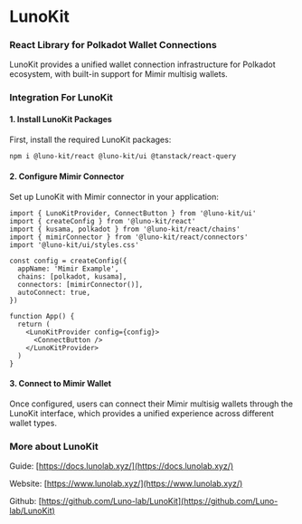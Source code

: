 # LunoKit

### React Library for Polkadot Wallet Connections

LunoKit provides a unified wallet connection infrastructure for Polkadot ecosystem, with built-in support for Mimir multisig wallets.

### Integration For LunoKit

#### 1. Install LunoKit Packages

First, install the required LunoKit packages:

```bash
npm i @luno-kit/react @luno-kit/ui @tanstack/react-query
```

#### 2. Configure Mimir Connector

Set up LunoKit with Mimir connector in your application:

```tsx
import { LunoKitProvider, ConnectButton } from '@luno-kit/ui'
import { createConfig } from '@luno-kit/react'
import { kusama, polkadot } from '@luno-kit/react/chains'
import { mimirConnector } from '@luno-kit/react/connectors'
import '@luno-kit/ui/styles.css'

const config = createConfig({
  appName: 'Mimir Example',
  chains: [polkadot, kusama],
  connectors: [mimirConnector()],
  autoConnect: true,
})

function App() {
  return (
    <LunoKitProvider config={config}>
      <ConnectButton />
    </LunoKitProvider>
  )
}
```

#### 3. Connect to Mimir Wallet

Once configured, users can connect their Mimir multisig wallets through the LunoKit interface, which provides a unified experience across different wallet types.

### More about LunoKit

Guide: [https://docs.lunolab.xyz/](https://docs.lunolab.xyz/)

Website: [https://www.lunolab.xyz/](https://www.lunolab.xyz/)

Github: [https://github.com/Luno-lab/LunoKit](https://github.com/Luno-lab/LunoKit)
